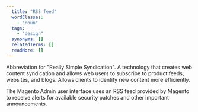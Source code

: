 ```yaml
---
  title: "RSS feed"
  wordClasses:
    - "noun"
  tags:
    - "design"
  synonyms: []
  relatedTerms: []
  readMore: []
---
```

Abbreviation for "Really Simple Syndication". A technology that creates web content syndication and allows web users to subscribe to product feeds, websites, and blogs. Allows clients to identify new content more efficiently.

The Magento Admin user interface uses an RSS feed provided by Magento to receive alerts for available security patches and other important announcements.
